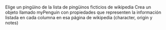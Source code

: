 Elige un pingüino de la lista de pingüinos ficticios de wikipedia Crea un objeto llamado myPenguin con propiedades que representen la información listada en cada columna en esa página de wikipedia (character, origin y notes)
